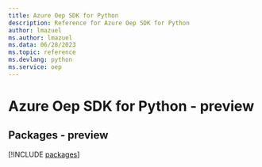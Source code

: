 ```yaml
---
title: Azure Oep SDK for Python
description: Reference for Azure Oep SDK for Python
author: lmazuel
ms.author: lmazuel
ms.data: 06/28/2023
ms.topic: reference
ms.devlang: python
ms.service: oep
---
```

# Azure Oep SDK for Python - preview
## Packages - preview
[!INCLUDE [packages](oep-index.md)]